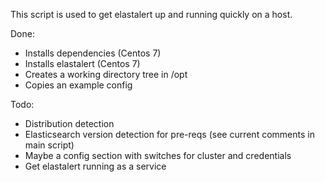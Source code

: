 This script is used to get elastalert up and running quickly on a host.

Done:
- Installs dependencies (Centos 7)
- Installs elastalert (Centos 7)
- Creates a working directory tree in /opt
- Copies an example config

Todo:
- Distribution detection
- Elasticsearch version detection for pre-reqs (see current comments in main script)
- Maybe a config section with switches for cluster and credentials
- Get elastalert running as a service